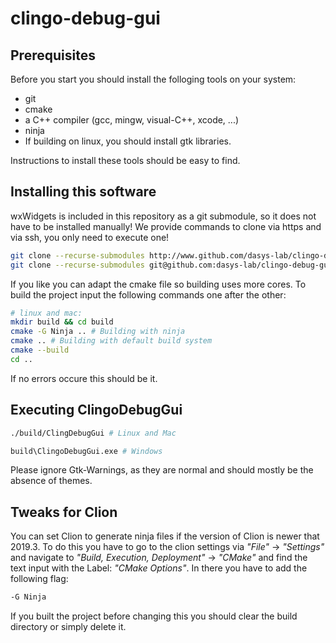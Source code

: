 # clingo-debug-gui

## Prerequisites
Before you start you should install the folloging tools on your system:
* git
* cmake
* a C++ compiler (gcc, mingw, visual-C++, xcode, ...)
* ninja 
* If building on linux, you should install gtk libraries.  

Instructions to install these tools should be easy to find.

## Installing this software
wxWidgets is included in this repository as a git submodule, so it does not have to be installed manually! We provide commands to clone via https and via ssh, you only need to execute one!
```bash
git clone --recurse-submodules http://www.github.com/dasys-lab/clingo-debug-gui.git # Clone via https
git clone --recurse-submodules git@github.com:dasys-lab/clingo-debug-gui.git # Clone via ssh
```
If you like you can adapt the cmake file so building uses more cores.
To build the project input the following commands one after the other:
```bash
# linux and mac:
mkdir build && cd build
cmake -G Ninja .. # Building with ninja
cmake .. # Building with default build system
cmake --build
cd ..
```
If no errors occure this should be it.

## Executing ClingoDebugGui
```bash
./build/ClingDebugGui # Linux and Mac
```
```bash
build\ClingoDebugGui.exe # Windows
```
Please ignore Gtk-Warnings, as they are normal and should mostly be the absence of themes.

## Tweaks for Clion
You can set Clion to generate ninja files if the version of Clion is newer that 2019.3. To do this you have to go to the clion settings via _"File"_ -> _"Settings"_ and navigate to _"Build, Execution, Deployment"_ -> _"CMake"_ and find the text input with the Label: _"CMake Options"_. In there you have to add the following flag:
```bash
-G Ninja
```
If you built the project before changing this you should clear the build directory or simply delete it.